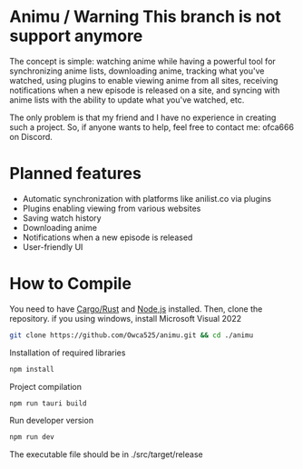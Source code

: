 # Animu / Warning This branch is not support anymore
The concept is simple: watching anime while having a powerful tool for synchronizing anime lists, downloading anime, tracking what you've watched, using plugins to enable viewing anime from all sites, receiving notifications when a new episode is released on a site, and syncing with anime lists with the ability to update what you've watched, etc.

The only problem is that my friend and I have no experience in creating such a project. So, if anyone wants to help, feel free to contact me: ofca666 on Discord.
# Planned features
- Automatic synchronization with platforms like anilist.co via plugins
- Plugins enabling viewing from various websites
- Saving watch history
- Downloading anime
- Notifications when a new episode is released
- User-friendly UI
# How to Compile
You need to have [Cargo/Rust](https://www.rust-lang.org/) and [Node,js](https://nodejs.org/en) installed. Then, clone the repository. if you using windows, install Microsoft Visual 2022
```bash
git clone https://github.com/Owca525/animu.git && cd ./animu
```
Installation of required libraries
```bash
npm install
```
Project compilation
```bash
npm run tauri build
```
Run developer version
```bash
npm run dev
```
The executable file should be in ./src/target/release
